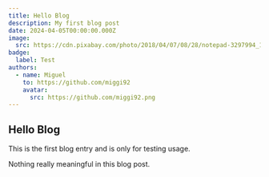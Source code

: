 ```yaml
---
title: Hello Blog
description: My first blog post
date: 2024-04-05T00:00:00.000Z
image:
  src: https://cdn.pixabay.com/photo/2018/04/07/08/28/notepad-3297994_1280.jpg
badge:
  label: Test
authors:
  - name: Miguel
    to: https://github.com/miggi92
    avatar:
      src: https://github.com/miggi92.png
---
```


## Hello Blog

This is the first blog entry and is only for testing usage.

Nothing really meaningful in this blog post.
